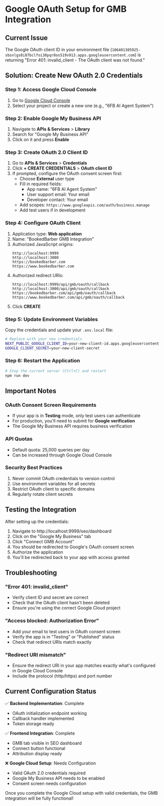 # Google OAuth Setup for GMB Integration

## Current Issue
The Google OAuth client ID in your environment file (`106401305925-sbsnlgs8i87bclfoi38pqr8os519v913.apps.googleusercontent.com`) is returning "Error 401: invalid_client - The OAuth client was not found."

## Solution: Create New OAuth 2.0 Credentials

### Step 1: Access Google Cloud Console
1. Go to [Google Cloud Console](https://console.cloud.google.com)
2. Select your project or create a new one (e.g., "6FB AI Agent System")

### Step 2: Enable Google My Business API
1. Navigate to **APIs & Services** > **Library**
2. Search for "Google My Business API"
3. Click on it and press **Enable**

### Step 3: Create OAuth 2.0 Client ID
1. Go to **APIs & Services** > **Credentials**
2. Click **+ CREATE CREDENTIALS** > **OAuth client ID**
3. If prompted, configure the OAuth consent screen first:
   - Choose **External** user type
   - Fill in required fields:
     - App name: "6FB AI Agent System"
     - User support email: Your email
     - Developer contact: Your email
   - Add scopes: `https://www.googleapis.com/auth/business.manage`
   - Add test users if in development

### Step 4: Configure OAuth Client
1. Application type: **Web application**
2. Name: "BookedBarber GMB Integration"
3. Authorized JavaScript origins:
   ```
   http://localhost:9999
   http://localhost:3000
   https://bookedbarber.com
   https://www.bookedbarber.com
   ```
4. Authorized redirect URIs:
   ```
   http://localhost:9999/api/gmb/oauth/callback
   http://localhost:3000/api/gmb/oauth/callback
   https://bookedbarber.com/api/gmb/oauth/callback
   https://www.bookedbarber.com/api/gmb/oauth/callback
   ```
5. Click **CREATE**

### Step 5: Update Environment Variables
Copy the credentials and update your `.env.local` file:

```bash
# Replace with your new credentials
NEXT_PUBLIC_GOOGLE_CLIENT_ID=your-new-client-id.apps.googleusercontent.com
GOOGLE_CLIENT_SECRET=your-new-client-secret
```

### Step 6: Restart the Application
```bash
# Stop the current server (Ctrl+C) and restart
npm run dev
```

## Important Notes

### OAuth Consent Screen Requirements
- If your app is in **Testing** mode, only test users can authenticate
- For production, you'll need to submit for **Google verification**
- The Google My Business API requires business verification

### API Quotas
- Default quota: 25,000 queries per day
- Can be increased through Google Cloud Console

### Security Best Practices
1. Never commit OAuth credentials to version control
2. Use environment variables for all secrets
3. Restrict OAuth client to specific domains
4. Regularly rotate client secrets

## Testing the Integration

After setting up the credentials:

1. Navigate to http://localhost:9999/seo/dashboard
2. Click on the "Google My Business" tab
3. Click "Connect GMB Account"
4. You should be redirected to Google's OAuth consent screen
5. Authorize the application
6. You'll be redirected back to your app with access granted

## Troubleshooting

### "Error 401: invalid_client"
- Verify client ID and secret are correct
- Check that the OAuth client hasn't been deleted
- Ensure you're using the correct Google Cloud project

### "Access blocked: Authorization Error"
- Add your email to test users in OAuth consent screen
- Verify the app is in "Testing" or "Published" status
- Check that redirect URIs match exactly

### "Redirect URI mismatch"
- Ensure the redirect URI in your app matches exactly what's configured in Google Cloud Console
- Include the protocol (http/https) and port number

## Current Configuration Status

✅ **Backend Implementation**: Complete
- OAuth initialization endpoint working
- Callback handler implemented
- Token storage ready

✅ **Frontend Integration**: Complete
- GMB tab visible in SEO dashboard
- Connect button functional
- Attribution display ready

❌ **Google Cloud Setup**: Needs Configuration
- Valid OAuth 2.0 credentials required
- Google My Business API needs to be enabled
- Consent screen needs configuration

Once you complete the Google Cloud setup with valid credentials, the GMB integration will be fully functional!